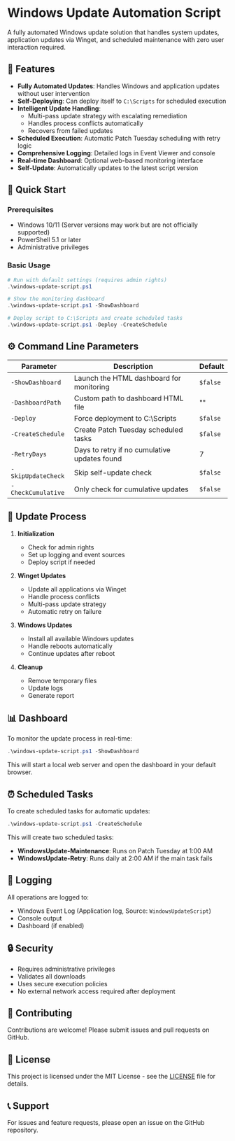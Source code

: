 # Windows Update Automation Script

A fully automated Windows update solution that handles system updates, application updates via Winget, and scheduled maintenance with zero user interaction required.

## 🌟 Features

- **Fully Automated Updates**: Handles Windows and application updates without user intervention
- **Self-Deploying**: Can deploy itself to `C:\Scripts` for scheduled execution
- **Intelligent Update Handling**:
  - Multi-pass update strategy with escalating remediation
  - Handles process conflicts automatically
  - Recovers from failed updates
- **Scheduled Execution**: Automatic Patch Tuesday scheduling with retry logic
- **Comprehensive Logging**: Detailed logs in Event Viewer and console
- **Real-time Dashboard**: Optional web-based monitoring interface
- **Self-Update**: Automatically updates to the latest script version

## 🚀 Quick Start

### Prerequisites

- Windows 10/11 (Server versions may work but are not officially supported)
- PowerShell 5.1 or later
- Administrative privileges

### Basic Usage

```powershell
# Run with default settings (requires admin rights)
.\windows-update-script.ps1

# Show the monitoring dashboard
.\windows-update-script.ps1 -ShowDashboard

# Deploy script to C:\Scripts and create scheduled tasks
.\windows-update-script.ps1 -Deploy -CreateSchedule
```

## ⚙️ Command Line Parameters

| Parameter | Description | Default |
|-----------|-------------|---------|
| `-ShowDashboard` | Launch the HTML dashboard for monitoring | `$false` |
| `-DashboardPath` | Custom path to dashboard HTML file | "" |
| `-Deploy` | Force deployment to C:\Scripts | `$false` |
| `-CreateSchedule` | Create Patch Tuesday scheduled tasks | `$false` |
| `-RetryDays` | Days to retry if no cumulative updates found | 7 |
| `-SkipUpdateCheck` | Skip self-update check | `$false` |
| `-CheckCumulative` | Only check for cumulative updates | `$false` |

## 🔄 Update Process

1. **Initialization**
   - Check for admin rights
   - Set up logging and event sources
   - Deploy script if needed

2. **Winget Updates**
   - Update all applications via Winget
   - Handle process conflicts
   - Multi-pass update strategy
   - Automatic retry on failure

3. **Windows Updates**
   - Install all available Windows updates
   - Handle reboots automatically
   - Continue updates after reboot

4. **Cleanup**
   - Remove temporary files
   - Update logs
   - Generate report

## 📊 Dashboard

To monitor the update process in real-time:

```powershell
.\windows-update-script.ps1 -ShowDashboard
```

This will start a local web server and open the dashboard in your default browser.

## ⏰ Scheduled Tasks

To create scheduled tasks for automatic updates:

```powershell
.\windows-update-script.ps1 -CreateSchedule
```

This will create two scheduled tasks:

- **WindowsUpdate-Maintenance**: Runs on Patch Tuesday at 1:00 AM
- **WindowsUpdate-Retry**: Runs daily at 2:00 AM if the main task fails

## 📝 Logging

All operations are logged to:

- Windows Event Log (Application log, Source: `WindowsUpdateScript`)
- Console output
- Dashboard (if enabled)

## 🔒 Security

- Requires administrative privileges
- Validates all downloads
- Uses secure execution policies
- No external network access required after deployment

## 🤝 Contributing

Contributions are welcome! Please submit issues and pull requests on GitHub.

## 📜 License

This project is licensed under the MIT License - see the [LICENSE](LICENSE) file for details.

## 📞 Support

For issues and feature requests, please open an issue on the GitHub repository.
